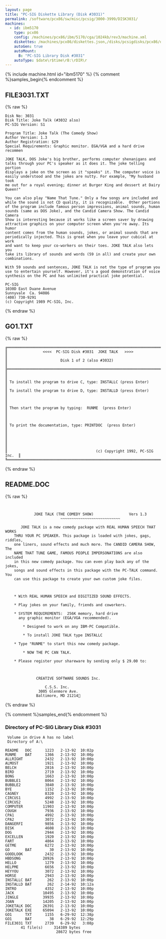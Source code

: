 ```yaml
---
layout: page
title: "PC-SIG Diskette Library (Disk #3031)"
permalink: /software/pcx86/sw/misc/pcsig/3000-3999/DISK3031/
machines:
  - id: ibm5170
    type: pcx86
    config: /machines/pcx86/ibm/5170/cga/1024kb/rev3/machine.xml
    diskettes: /machines/pcx86/diskettes.json,/disks/pcsigdisks/pcx86/diskettes.json
    autoGen: true
    autoMount:
      B: "PC-SIG Library Disk #3031"
    autoType: $date\r$time\rB:\rDIR\r
---
```


{% include machine.html id="ibm5170" %}
{% comment %}samples_begin{% endcomment %}

## FILE3031.TXT

{% raw %}
```
Disk No: 3031                                                           
Disk Title: Joke Talk (#3032 also)                                      
PC-SIG Version: S1                                                      
                                                                        
Program Title: Joke Talk (The Comedy Show)                              
Author Version: 1.3                                                     
Author Registration: $29                                                
Special Requirements: Graphic monitor. EGA/VGA and a hard drive recommen
                                                                        
JOKE TALK, DOS Joke's big brother, performs computer shenanigans and    
talks through your PC's speaker as it does it. The joke telling portion 
displays a joke on the screen as it "speaks" it. The computer voice is  
easily understood and the jokes are nutty. For example, "My husband took
me out for a royal evening; dinner at Burger King and dessert at Dairy  
Queen!"                                                                 
                                                                        
You can also play "Name That Tune." Only a few songs are included and   
while the sound is not CD quality, it is recognizable.  Other portions  
of the program include famous person impressions, animal sounds, human  
sounds (same as DOS Joke), and the Candid Camera Show. The Candid Camera
Show is interesting because it works like a screen saver by drawing     
attractive graphics on your computer screen when you're away. Its humor 
content comes from the human sounds, jokes, or animal sounds that are   
periodically injected. This is great when you leave your cubical at work
and want to keep your co-workers on their toes. JOKE TALK also lets you 
take its library of sounds and words (59 in all) and create your own    
combinations.                                                           
                                                                        
With 59 sounds and sentences, JOKE TALK is not the type of program you  
use to entertain yourself. However, it's a good demonstration of voice  
synthesis on the PC and has unlimited practical joke potential.         
                                                                        
PC-SIG                                                                  
1030D East Duane Avenue                                                 
Sunnyvale  Ca. 94086                                                    
(408) 730-9291                                                          
(c) Copyright 1989 PC-SIG, Inc.                                         
```
{% endraw %}

## GO1.TXT

{% raw %}
```
╔═════════════════════════════════════════════════════════════════════════╗
║                <<<<  PC-SIG Disk #3031  JOKE TALK   >>>>                ║
║                        Disk 1 of 2 (also #3032)                         ║
╠═════════════════════════════════════════════════════════════════════════╣
║                                                                         ║
║ To install the program to drive C, type: INSTALLC (press Enter)         ║
║ To install the program to drive D, type: INSTALLD (press Enter)         ║
║                                                                         ║
║ Then start the program by typing:  RUNME  (press Enter)                 ║
║                                                                         ║
║ To print the documentation, type: PRINTDOC  (press Enter)               ║
║                                                                         ║
║                                                                         ║
║                                        (c) Copyright 1992, PC-SIG Inc.  ║
╚═════════════════════════════════════════════════════════════════════════╝
```
{% endraw %}

## README.DOC

{% raw %}
```


			 JOKE TALK (THE COMEDY SHOW)                Vers 1.3
                         ~~~~~~~~~~~~~~~~~~~~~~~~~~~

       JOKE TALK is a new comedy package with REAL HUMAN SPEECH THAT WORKS
    THRU YOUR PC SPEAKER. This package is loaded with jokes, gags, riddles,
    one liners, sound effects and much more. The CANDID CAMERA SHOW, The
    NAME THAT TUNE GAME, FAMOUS PEOPLE IMPERSONATIONS are also included
    in this new comedy package. You can even play back any of the jokes,
    songs and sound effects in this package with the PC-TALK command. You
    can use this package to create your own custom joke files.



	* With REAL HUMAN SPEECH and DIGITIZED SOUND EFFECTS.

	* Play jokes on your family, friends and coworkers.

	* SYSTEM REQUIREMENTS:  256K memory, hard drive
	  any graphic monitor (EGA/VGA recommended).

        * Designed to work on any IBM-PC Compatible.

        * To install JOKE TALK type INSTALLC

	* Type "RUNME" to start this new comedy package.

        * NOW THE PC CAN TALK.

	* Please register your shareware by sending only $ 29.00 to:



		      CREATIVE SOFTWARE SOUNDS Inc.

			      C.S.S. Inc.
			   3005 Glenmore Ave.
			  Baltimore, MD 21214
```
{% endraw %}

{% comment %}samples_end{% endcomment %}

### Directory of PC-SIG Library Disk #3031

     Volume in drive A has no label
     Directory of A:\

    README   DOC      1223   2-13-92  10:02p
    RUNME    BAT      1366   2-13-92  10:00p
    ALLRIGHT          2432   2-13-92  10:00p
    ALMOST            1921   2-13-92  10:00p
    BELCH             2816   2-13-92  10:00p
    BIRD              2719   2-13-92  10:00p
    BONG              1663   2-13-92  10:00p
    BUBBLE1           8064   2-13-92  10:00p
    BUBBLE2           3840   2-13-92  10:00p
    BYE               1152   2-13-92  10:00p
    CAGNEY            8320   2-13-92  10:00p
    CIRCUS1           4992   2-13-92  10:00p
    CIRCUS2           5248   2-13-92  10:00p
    COMPUTER         11903   2-13-92  10:00p
    COUGH             7936   2-13-92  10:00p
    CPA1              4992   2-13-92  10:00p
    CPA2              3072   2-13-92  10:00p
    DANGERFI          9856   2-13-92  10:00p
    DISK              4608   2-13-92  10:00p
    DOG               2944   2-13-92  10:00p
    EXCELLEN          1920   2-13-92  10:00p
    FART              4864   2-13-92  10:00p
    GETME             6272   2-13-92  10:00p
    GO       BAT        30   2-13-92  10:00p
    GOODLOOK          2432   2-13-92  10:00p
    HBDSONG          28926   2-13-92  10:00p
    HELLO             1279   2-13-92  10:00p
    HELPME            6656   2-13-92  10:00p
    HEYYOU            3072   2-13-92  10:00p
    HORSE             2943   2-13-92  10:00p
    INSTALLC BAT       262   2-13-92  10:00p
    INSTALLD BAT       262   2-14-92  10:12a
    INTRO             4352   2-13-92  10:00p
    JACK             10495   2-13-92  10:00p
    JINGLE           39935   2-13-92  10:00p
    JOAN             14205   2-13-92  10:00p
    JOKETALK DOC     26391   2-13-92  10:00p
    JOKETALK EXE     65094   2-13-92  10:00p
    GO1      TXT      1155   6-29-92  12:38p
    GO1      BAT        38   6-29-92  12:29p
    FILE3031 TXT      2739   6-29-92   3:08p
           41 file(s)     314389 bytes
                           28672 bytes free
